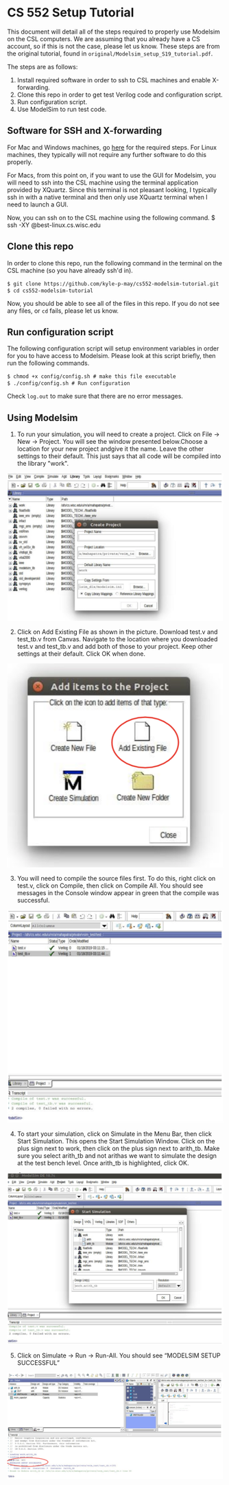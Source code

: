 # CS 552 Setup Tutorial
This document will detail all of the steps required to properly use Modelsim on the CSL computers. We are assuming that you already have a CS account, so if this is not the case, please let us know.
These steps are from the original tutorial, found in `original/Modelsim_setup_S19_tutorial.pdf`.

The steps are as follows:
1. Install required software in order to ssh to CSL machines and enable X-forwarding.
2. Clone this repo in order to get test Verilog code and configuration script.
3. Run configuration script.
4. Use ModelSim to run test code.

## Software for SSH and X-forwarding
For Mac and Windows machines, go [here](https://sites.google.com/wisc.edu/modelsim-x-forwarding) for the required steps. For Linux machines, they typically will not require any further software to do this properly.

For Macs, from this point on, if you want to use the GUI for Modelsim, you will need to ssh into the CSL machine using the terminal application provided by XQuartz. Since this terminal is not pleasant looking, I typically ssh in with a native terminal and then only use XQuartz terminal when I need to launch a GUI.

Now, you can ssh on to the CSL machine using the following command.
    $ ssh -XY <CS username>@best-linux.cs.wisc.edu

## Clone this repo
In order to clone this repo, run the following command in the terminal on the CSL machine (so you have already ssh'd in).

    $ git clone https://github.com/kyle-p-may/cs552-modelsim-tutorial.git 
    $ cd cs552-modelsim-tutorial

Now, you should be able to see all of the files in this repo. If you do not see any files, or `cd` fails, please let us know.

## Run configuration script
The following configuration script will setup environment variables in order for you to have access to Modelsim. Please look at this script briefly, then run the following commands.

    $ chmod +x config/config.sh # make this file executable
    $ ./config/config.sh # Run configuration

Check `log.out` to make sure that there are no error messages.

## Using Modelsim
1. To run your simulation, you will need to create a project. Click on File -> New -> Project. You will see the window presented below.Choose a location for your new project andgive it the name. Leave the other settings to their default. This just says that all code will be compiled into the library "work". 

![Step 1 Figure](https://github.com/kyle-p-may/cs552-modelsim-tutorial/blob/master/figures/step5.png)

2. Click on Add Existing File as shown in the picture. Download test.v and test\_tb.v from Canvas. Navigate to the location where you downloaded test.v and test\_tb.v and add both of those to your project. Keep other settings at their default. Click OK when done. 

![Step 2 Figure](https://github.com/kyle-p-may/cs552-modelsim-tutorial/blob/master/figures/step6.png)

3. You will need to compile the source files first. To do this, right click on test.v, click on Compile, then click on Compile All. You should see messages in the Console window appear in green that the compile was successful. 

![Step 3 Figure](https://github.com/kyle-p-may/cs552-modelsim-tutorial/blob/master/figures/step7.png)

4. To start your simulation, click on Simulate in the Menu Bar, then click Start Simulation. This opens the Start Simulation Window. Click on the plus sign next to work, then click on the plus sign next to arith\_tb. Make sure you select arith\_tb and not arithas we want to simulate the design at the test bench level. Once arith\_tb is highlighted, click OK. 

![Step 4 Figure](https://github.com/kyle-p-may/cs552-modelsim-tutorial/blob/master/figures/step8.png)

5. Click on Simulate → Run → Run-All. You should see “MODELSIM SETUP SUCCESSFUL” 

![Step 5 Figure](https://github.com/kyle-p-may/cs552-modelsim-tutorial/blob/master/figures/step9.png)
